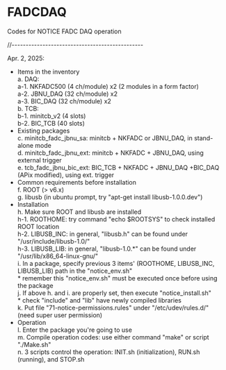# FADCDAQ
Codes for NOTICE FADC DAQ operation

//-----------------------------------------------

Apr. 2, 2025:
- Items in the inventory\
	a. DAQ:\
		a-1. NKFADC500 (4 ch/module) x2 (2 modules in a form factor)\
		a-2. JBNU_DAQ (32 ch/module) x2\
		a-3. BIC_DAQ (32 ch/module) x2\
	b. TCB:\
		b-1. minitcb_v2 (4 slots)\
		b-2. BIC_TCB (40 slots)
- Existing packages\
	c. minitcb_fadc_jbnu_sa: minitcb + NKFADC or JBNU_DAQ, in stand-alone mode\
	d. minitcb_fadc_jbnu_ext: minitcb + NKFADC + JBNU_DAQ, using external trigger\
	e. tcb_fadc_jbnu_bic_ext: BIC_TCB + NKFADC + JBNU_DAQ +BIC_DAQ (APix modified), using ext. trigger
- Common requirements before installation\
	f. ROOT (> v6.x)\
	g. libusb (in ubuntu prompt, try "apt-get install libusb-1.0.0.dev")
- Installation\
	h. Make sure ROOT and libusb are installed\
		h-1. ROOTHOME: try command "echo $ROOTSYS" to check installed ROOT location\
		h-2. LIBUSB_INC: in general, "libusb.h" can be found under "/usr/include/libusb-1.0/"\
		h-3. LIBUSB_LIB: in general, "libusb-1.0.*" can be found under "/usr/lib/x86_64-linux-gnu/"\
	i. In a package, specify previous 3 items' (ROOTHOME, LIBUSB_INC, LIBUSB_LIB) path in the "notice_env.sh"\
		* remember this "notice_env.sh" must be executed once before using the package\
	j. If above h. and i. are properly set, then execute "notice_install.sh"\
		* check "include" and "lib" have newly compiled libraries\
	k. Put file "71-notice-permissions.rules" under "/etc/udev/rules.d/" (need super user permission)
- Operation\
	l. Enter the package you're going to use\
	m. Compile operation codes: use either command "make" or script "./Make.sh"\
	n. 3 scripts control the operation: INIT.sh (initialization), RUN.sh (running), and STOP.sh
	
